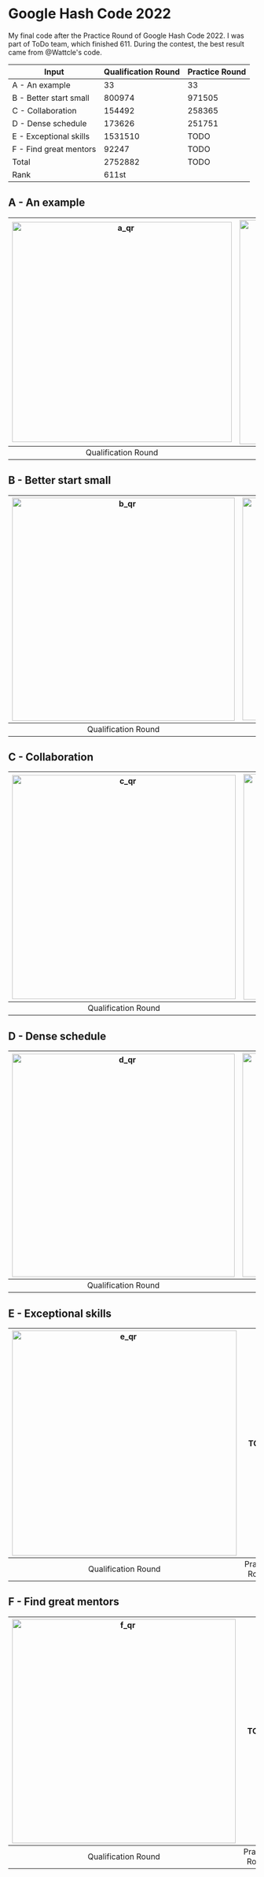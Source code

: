 # Google Hash Code 2022
My final code after the Practice Round of Google Hash Code 2022. I was part of ToDo team, which finished 611. During the contest, the best result came from @Wattcle's code.

| Input | Qualification Round | Practice Round |
| --- | --- | --- |
| A - An example | 33 | 33 |
| B - Better start small | 800974 | 971505 |
| C - Collaboration | 154492 | 258365 |
| D - Dense schedule | 173626 | 251751 |
| E - Exceptional skills | 1531510 | TODO |
| F - Find great mentors | 92247 | TODO |
| Total | 2752882 | TODO |
| Rank | 611st |  |

## A - An example

|<img width="447" alt="a_qr" src="https://user-images.githubusercontent.com/54591165/155728656-69e3bdf8-b18d-4e03-aa14-23a59f9f5420.png">|<img width="455" alt="a_pr" src="https://user-images.githubusercontent.com/54591165/155729764-0d004dc2-0fad-4d61-9636-f1bc707dd32c.png">|
| :-: | :-: |
| Qualification Round | Practice Round |

## B - Better start small

|<img width="453" alt="b_qr" src="https://user-images.githubusercontent.com/54591165/155728661-c7a74137-f193-4e74-8260-5af5368abdd8.png">|<img width="452" alt="b_pr" src="https://user-images.githubusercontent.com/54591165/155729829-c70ff0fa-1e3b-462c-bc95-e71e46449bfe.png">|
| :-: | :-: |
| Qualification Round | Practice Round |

## C - Collaboration

|<img width="455" alt="c_qr" src="https://user-images.githubusercontent.com/54591165/155728664-867d2d8b-7276-4475-8513-fe2ae483b86c.png">|<img width="458" alt="c_pr" src="https://user-images.githubusercontent.com/54591165/155730167-f3561be3-63cd-43c1-a8fe-bb14254aab7d.png">|
| :-: | :-: |
| Qualification Round | Practice Round |

## D - Dense schedule

|<img width="453" alt="d_qr" src="https://user-images.githubusercontent.com/54591165/155728666-5a1655de-1b95-4c1d-99ed-debd8d8a83fc.png">|<img width="454" alt="d_pr" src="https://user-images.githubusercontent.com/54591165/155730219-59f4de60-f1ef-4d33-abe7-5da015dfa4d0.png">|
| :-: | :-: |
| Qualification Round | Practice Round |


## E - Exceptional skills

|<img width="457" alt="e_qr" src="https://user-images.githubusercontent.com/54591165/155728668-2f1369a4-71f2-4ef9-996d-d58d1bf7ee7c.png">|TODO|
| :-: | :-: |
| Qualification Round | Practice Round |

## F - Find great mentors

|<img width="455" alt="f_qr" src="https://user-images.githubusercontent.com/54591165/155728670-418e177c-e805-4dda-a46b-ec6447fc7254.png">|TODO|
| :-: | :-: |
| Qualification Round | Practice Round |
